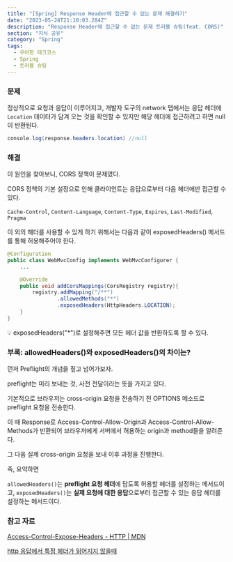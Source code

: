 ```yaml
---
title: "[Spring] Response Header에 접근할 수 없는 문제 해결하기"
date: "2023-05-24T21:10:03.284Z"
description: "Response Header에 접근할 수 없는 문제 트러블 슈팅(feat. CORS)"
section: "지식 공유" 
category: "Spring"
tags:
  - 우아한 테크코스
  - Spring
  - 트러블 슈팅
---
```


### 문제

정상적으로 요청과 응답이 이루어지고, 개발자 도구의 network 탭에서는 응답 헤더에 `Location` 데이터가 담겨 오는 것을 확인할 수 있지만 해당 헤더에 접근하려고 하면 null이 반환된다.

```java
console.log(response.headers.location) //null
```

### 해결

이 원인을 찾아보니, CORS 정책이 문제였다.

CORS 정책의 기본 설정으로 인해 클라이언트는 응답으로부터 다음 헤더에만 접근할 수 있다.

`Cache-Control`, `Content-Language`, `Content-Type`, `Expires`, `Last-Modified`, `Pragma`

이 외의 헤더를 사용할 수 있게 하기 위해서는 다음과 같이 exposedHeaders() 메서드를 통해 허용해주어야 한다.

```java
@Configuration
public class WebMvcConfig implements WebMvcConfigurer {
    ...

    @Override
    public void addCorsMappings(CorsRegistry registry){
        registry.addMapping("/**")
                .allowedMethods("*")
                .exposedHeaders(HttpHeaders.LOCATION);
    }
}
```

<aside>
💡 exposedHeaders("*")로 설정해주면 모든 헤더 값을 반환하도록 할 수 있다.

</aside>

### 부록: allowedHeaders()와 exposedHeaders()의 차이는?

먼저 Preflight의 개념을 짚고 넘어가보자.

preflight는 미리 보내는 것, 사전 전달이라는 뜻을 가지고 있다.

기본적으로 브라우저는 cross-origin 요청을 전송하기 전 OPTIONS 메소드로 preflight 요청을 전송한다.

이 때 Response로 Access-Control-Allow-Origin과 Access-Control-Allow-Methods가 반환되어 브라우저에게 서버에서 허용하는 origin과 method들을 알려준다.

그 다음 실제 cross-origin 요청을 보내 이후 과정을 진행한다.

즉, 요약하면

`allowedHeaders()`는 **preflight 요청 헤더**에 담도록 허용할 헤더를 설정하는 메서드이고, `exposedHeaders()`는 **실제 요청에 대한 응답**으로부터 접근할 수 있는 응답 헤더를 설정하는 메서드이다.

### 참고 자료

[Access-Control-Expose-Headers - HTTP | MDN](https://developer.mozilla.org/ko/docs/Web/HTTP/Headers/Access-Control-Expose-Headers)

[http 응답에서 특정 헤더가 읽어지지 않을때](https://www.donnert.net/106)
